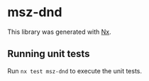# msz-dnd

This library was generated with [Nx](https://nx.dev).

## Running unit tests

Run `nx test msz-dnd` to execute the unit tests.
